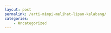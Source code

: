 ```yaml
---
layout: post
permalink: /arti-mimpi-melihat-lipan-kelabang/
categories:
    - Uncategorized
---
```


